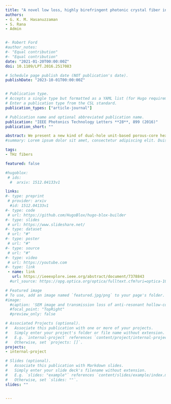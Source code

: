 ```yaml
---
title: "A novel low loss, highly birefringent photonic crystal fiber in THz regime"
authors:
- G. K. M. Hasanuzzaman
- S. Rana
- Admin


#- Robert Ford
#author_notes:
#- "Equal contribution"
#- "Equal contribution"
date: "2021-01-20T00:00:00Z"
doi: 10.1109/LPT.2016.2517083

# Schedule page publish date (NOT publication's date).
publishDate: "2023-10-01T00:00:00Z"


# Publication type.
# Accepts a single type but formatted as a YAML list (for Hugo requirements).
# Enter a publication type from the CSL standard.
publication_types: ["article-journal"]

# Publication name and optional abbreviated publication name.
publication: "IEEE Photonics Technology Letters **28**, 899 (2016)"
publication_short: ""

abstract: We present a new kind of dual-hole unit-based porous-core hexagonal photonic crystal fiber (H-PCF) with low loss and high birefringence in terahertz regime. The proposed fiber offers simultaneously high birefringence and low effective material loss (EML) in the frequency range of 0.5-0.85 THz with single-mode operation. An air-hole pair is used inside the core instead of elliptical shaped air holes to introduce asymmetry for attaining high birefringence; where the birefringence can be enhanced by rotating the dual-hole unit axis of orientation. The proposed H-PCF provides a birefringence of ~0.033 and an EML of 0.43 dB/cm at an operating frequency of 0.85 THz.
#summary: Lorem ipsum dolor sit amet, consectetur adipiscing elit. Duis posuere tellus ac convallis placerat. Proin tincidunt magna sed ex sollicitudin condimentum.

tags:
- THz fibers

featured: false

#hugoblox:
 # ids:
  #  arxiv: 1512.04133v1

links:
#- type: preprint
 # provider: arxiv
  #id: 1512.04133v1
#- type: code
 # url: https://github.com/HugoBlox/hugo-blox-builder
#- type: slides
 # url: https://www.slideshare.net/
#- type: dataset
 # url: "#"
#- type: poster
 # url: "#"
#- type: source
 # url: "#"
#- type: video
 # url: https://youtube.com
#- type: link
 - name: link
   url: https://ieeexplore.ieee.org/abstract/document/7378843
  #url_source: https://opg.optica.org/optica/fulltext.cfm?uri=optica-10-10-1253

# Featured image
# To use, add an image named `featured.jpg/png` to your page's folder. 
#image:
  #caption: 'SEM image and transmission loss of anti-resonant hollow-core fiber'
  #focal_point: "TopRight"
  #preview_only: false

# Associated Projects (optional).
#   Associate this publication with one or more of your projects.
#   Simply enter your project's folder or file name without extension.
#   E.g. `internal-project` references `content/project/internal-project/index.md`.
#   Otherwise, set `projects: []`.
projects:
- internal-project

# Slides (optional).
#   Associate this publication with Markdown slides.
#   Simply enter your slide deck's filename without extension.
#   E.g. `slides: "example"` references `content/slides/example/index.md`.
#   Otherwise, set `slides: ""`.
slides: ""


---
```

